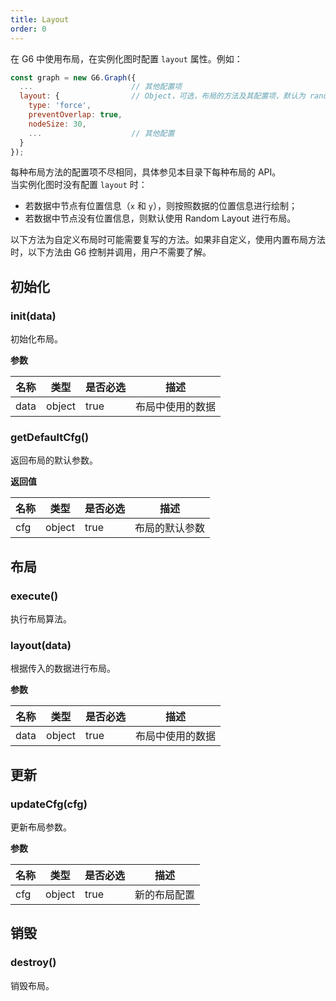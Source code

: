 ```yaml
---
title: Layout
order: 0
---
```


在 G6 中使用布局，在实例化图时配置 `layout` 属性。例如：
```javascript
const graph = new G6.Graph({
  ...                      // 其他配置项
  layout: {                // Object，可选，布局的方法及其配置项，默认为 random 布局。
    type: 'force',
    preventOverlap: true,
    nodeSize: 30,
    ...                    // 其他配置
  }
});
```

每种布局方法的配置项不尽相同，具体参见本目录下每种布局的 API。<br />当实例化图时没有配置 `layout` 时：

- 若数据中节点有位置信息（`x` 和 `y`），则按照数据的位置信息进行绘制；
- 若数据中节点没有位置信息，则默认使用 Random Layout 进行布局。

以下方法为自定义布局时可能需要复写的方法。如果非自定义，使用内置布局方法时，以下方法由 G6 控制并调用，用户不需要了解。


## 初始化

### init(data)
初始化布局。


**参数**

| 名称 | 类型 | 是否必选 | 描述 |
| --- | --- | --- | --- |
| data | object | true | 布局中使用的数据 |



### getDefaultCfg()
返回布局的默认参数。

**返回值**

| 名称 | 类型 | 是否必选 | 描述 |
| --- | --- | --- | --- |
| cfg | object | true | 布局的默认参数 |



## 布局

### execute()
执行布局算法。


### layout(data)
根据传入的数据进行布局。


**参数**

| 名称 | 类型 | 是否必选 | 描述 |
| --- | --- | --- | --- |
| data | object | true | 布局中使用的数据 |



## 更新

### updateCfg(cfg)
更新布局参数。


**参数**

| 名称 | 类型 | 是否必选 | 描述 |
| --- | --- | --- | --- |
| cfg | object | true | 新的布局配置 |



## 销毁

### destroy()
销毁布局。

